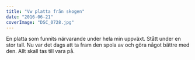 ```yaml
---
title: "Vw platta från skogen"
date: "2016-06-21"
coverImage: "DSC_0728.jpg"
---
```


En platta som funnits närvarande under hela min uppväxt. Stått under en stor tall. Nu var det dags att ta fram den spola av och göra något bättre med den. Allt skall tas till vara på.
